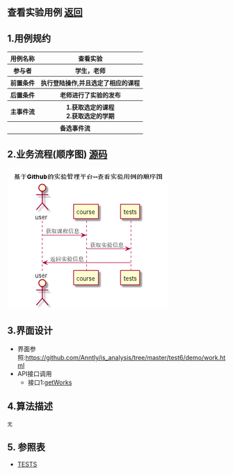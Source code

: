 ## 查看实验用例 [返回](../README.MD)

## 1.用例规约

<table>
      <tr>
			   <th>用例名称</th>
			   <th>查看实验</th>
      </tr>
      <tr>
			   <th>参与者</th>
			   <th>学生，老师</th>
      </tr>
      <tr>
			   <th>前置条件</th>
			   <th>执行登陆操作,并且选定了相应的课程</th>
      </tr>
      <tr>
			   <th>后置条件</th>
			   <th>老师进行了实验的发布</th>
      </tr>
      <tr>
			   <th >主事件流</th>
         <th>1.获取选定的课程<br/>
              2.获取选定的学期
         </th>
      </tr>
      <tr>
			   <th colspan="2">备选事件流</th>
      </tr>
</table>

## 2.业务流程(顺序图) [源码](../查看实验顺序图.puml)

![业务流程](../查看实验顺序图.png "查看实验")

## 3.界面设计
* 界面参照:https://github.com/Anntly/is_analysis/tree/master/test6/demo/work.html
* API接口调用
  * 接口1:[getWorks](../接口/getWorks.md)

## 4.算法描述
    无

## 5. 参照表
* [TESTS](../数据库设计.md/#TESTS)
